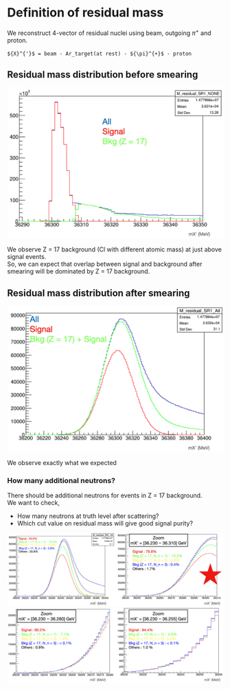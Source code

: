 # Definition of residual mass

We reconstruct 4-vector of residual nuclei using beam, outgoing ${\pi}^{+}$ and proton.  
```
${X}^{'}$ = beam - Ar_target(at rest) - ${\pi}^{+}$ - proton
```

## Residual mass distribution before smearing

![](residual_mass_no_smear.png)

We observe Z = 17 background (Cl with different atomic mass) at just above signal events.  
So, we can expect that overlap between signal and background after smearing will be dominated by Z = 17 background.

## Residual mass distribution after smearing

![](residual_mass_with_smear.png)

We observe exactly what we expected

### How many additional neutrons?

There should be additional neutrons for events in Z = 17 background.  
We want to check,  

*   How many neutrons at truth level after scattering?
*   Which cut value on residual mass will give good signal purity?

![](residual_mass_with_smear_n_N_1.png)
![](residual_mass_with_smear_n_N_2.png)